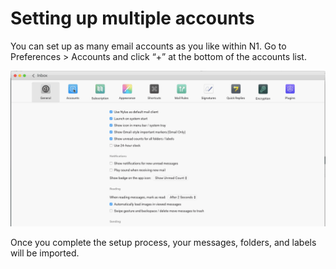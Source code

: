 <div id="container">

# Setting up multiple accounts

You can set up as many email accounts as you like within N1\. Go to Preferences > Accounts and click “+” at the bottom of the accounts list.

![](./208423347-quick_start_-_add_accounts.gif)

Once you complete the setup process, your messages, folders, and labels will be imported.

</div>
